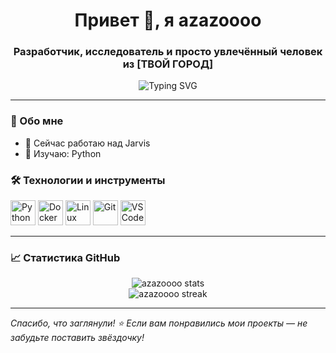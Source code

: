 <h1 align="center">Привет 👋, я azazoooo</h1>
<h3 align="center">Разработчик, исследователь и просто увлечённый человек из [ТВОЙ ГОРОД]</h3>

<p align="center">
  <img src="https://readme-typing-svg.demolab.com?font=Fira+Code&duration=3000&pause=500&center=true&vCenter=true&width=435&lines=Пишу+код+с+удовольствием;Люблю+автоматизацию;Открыт+новым+возможностям" alt="Typing SVG" />
</p>

---

### 🧠 Обо мне

- 🔭 Сейчас работаю над Jarvis
- 🌱 Изучаю: Python

### 🛠️ Технологии и инструменты

<p align="left">
  <img src="https://cdn.jsdelivr.net/gh/devicons/devicon/icons/python/python-original.svg" height="40" alt="Python" />
  <img src="https://cdn.jsdelivr.net/gh/devicons/devicon/icons/docker/docker-original.svg" height="40" alt="Docker" />
  <img src="https://cdn.jsdelivr.net/gh/devicons/devicon/icons/linux/linux-original.svg" height="40" alt="Linux" />
  <img src="https://cdn.jsdelivr.net/gh/devicons/devicon/icons/git/git-original.svg" height="40" alt="Git" />
  <img src="https://cdn.jsdelivr.net/gh/devicons/devicon/icons/vscode/vscode-original.svg" height="40" alt="VSCode" />
</p>

---

### 📈 Статистика GitHub

<p align="center">
  <img src="https://github-readme-stats.vercel.app/api?username=azazoooo&show_icons=true&theme=radical" alt="azazoooo stats" />
  <br/>
  <img src="https://github-readme-streak-stats.herokuapp.com/?user=azazoooo&theme=radical" alt="azazoooo streak" />
</p>

---

_Спасибо, что заглянули! ⭐️ Если вам понравились мои проекты — не забудьте поставить звёздочку!_
